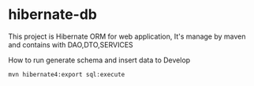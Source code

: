 # hibernate-db
This project is Hibernate ORM for web application, It's manage by maven and contains with DAO,DTO,SERVICES

How to run generate schema and insert data to Develop

    mvn hibernate4:export sql:execute 
    
